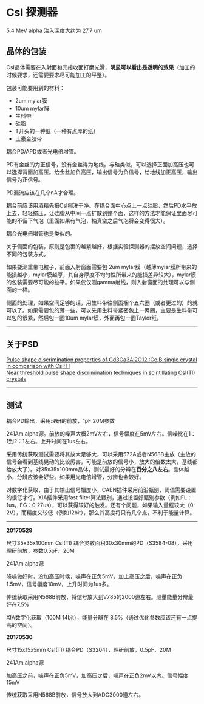 <!-- CsI.md --- 
;; 
;; Description: 
;; Author: Hongyi Wu(吴鸿毅)
;; Email: wuhongyi@qq.com 
;; Created: 三 5月 24 21:09:32 2017 (+0800)
;; Last-Updated: 一 6月 19 16:44:51 2017 (+0800)
;;           By: Hongyi Wu(吴鸿毅)
;;     Update #: 11
;; URL: http://wuhongyi.cn -->

# CsI 探测器

5.4 MeV alpha 注入深度大约为 27.7 um





## 晶体的包装

CsI晶体需要在入射面和光接收面打磨光滑，**明显可以看出是透明的效果**（加工的时候要求，还需要要求尽可能加工的平整）。

包装可能要用到的材料：

- 2um mylar膜
- 10um mylar膜
- 生料带
- 硅脂
- T开头的一种纸（一种有点厚的纸）
- 土豪金胶带



耦合PD/APD或者光电倍增管。

PD有金丝的为正信号，没有金丝得为地线。与硅类似，可以选择正面加高压也可以选择背面加高压。给金丝加负高压，输出信号为负信号，给地线加正高压，输出信号为正信号。

PD漏流应该在几个nA才合理。


耦合前应该用酒精先把CsI擦洗干净。在耦合面中心点上一点硅脂，然后PD水平放上去，轻轻挤压，让硅脂从中间一点扩散到整个面，这样的方法才能保证里面尽可能的不留下气泡（里面如果有气泡，抽真空之后气泡将会变得很大）。

耦合光电倍增管也是类似的。

关于侧面的包装，原则是包裹的越紧越好，根据实验探测器的摆放空间问题，选择不同的包装方式。

如果要测重带电粒子，前面入射窗面需要包 2um mylar膜（越薄mylar膜所带来的能损越小，mylar膜越厚，其自身厚度不均匀性所带来的能损差异较大），mylar膜的包装需要尽可能的拉平。如果仅仅测gamma射线，则入射窗面的处理可以与侧面的一样。

侧面的处理，如果空间足够的话，用生料带往侧面捆个五六圈（或者更过的）的就可以了。如果需要包的薄一些，可以先用生料带紧密包上一两圈，主要是生料带可以包的很紧，然后包一圈10um mylar膜，外面再包一圈Taylor纸。

----

## 关于PSD

[Pulse shape discrimination properties of Gd3Ga3Al2O12 :Ce,B single crystal in comparison with CsI:Tl](http://wuhongyi.cn/HardwareNote/pdf/article/1-s2.0-S0168900216310130-main.pdf)  
[Near threshold pulse shape discrimination techniques in scintillating CsI(Tl) crystals](http://wuhongyi.cn/HardwareNote/pdf/article/1-s2.0-S0168900204000336-main.pdf)



----

## 测试


耦合PD输出，采用理研的前放，1pF 20M参数

241Am alpha源。前放的噪声大概2mV左右，信号幅度在5mV左右。信噪比在1：1到2：1左右。上升时间在1us左右。

采用传统获取测试需要将其放大足够大，可以采用572A或者N568B主放（主放的信号会看到基线晃动的比较厉害，可能是前放的信号小，放大的倍数太大，基线都给放大了）。对35x35x100mm晶体，测试最好的分辨在**百分之八左右**。晶体越小，分辨应该会好些。如果用光电倍增管，分辨也会较好。


对数字化获取，由于其输出信号幅度小，CAEN插件采用前沿甄别，阈值需要设置的很低才行。XIA插件采用fast filter算法甄别，通过设置好甄别参数（例如FL：1us，FG：0.27us），可以获得较好的触发。还有个问题，如果输入量程较大（0-2V），而精度又较低（例如12bit），那么其高度将只有几个点，不利于能量计算。


----

**20170529**

尺寸35x35x100mm CsI(Tl) 耦合灵敏面积30x30mm的PD（S3584-08），采用理研前放，参数0.5pF、20M

241Am alpha源

降噪做好时，没加高压时候，噪声在正负5mV，加上高压之后，噪声在正负1.5mV，信号幅度10mV，上升时间为1us多。

传统获取采用N568B前放，将信号放大到V785的2000道左右。测量能量分辨最好在7.5%

XIA数字化获取（100M 14bit），能量分辨在 8.5%（通过优化参数应该还有一点提高的空间）。


**20170530**

尺寸15x15x5mm CsI(Tl) 耦合PD（S3204），理研前放，0.5pF、20M

241Am alpha源

加高压之前，噪声在正负5mV，加高压之后，噪声在正负2mV以内。信号幅度15mV

传统获取采用N568B前放，信号放大到ADC3000道左右。







<!-- CsI.md ends here -->
